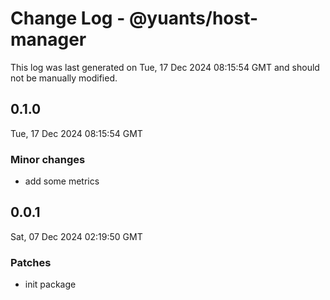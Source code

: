# Change Log - @yuants/host-manager

This log was last generated on Tue, 17 Dec 2024 08:15:54 GMT and should not be manually modified.

## 0.1.0
Tue, 17 Dec 2024 08:15:54 GMT

### Minor changes

- add some metrics

## 0.0.1
Sat, 07 Dec 2024 02:19:50 GMT

### Patches

- init package

